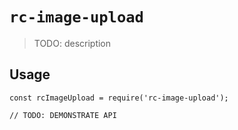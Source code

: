 # `rc-image-upload`

> TODO: description

## Usage

```
const rcImageUpload = require('rc-image-upload');

// TODO: DEMONSTRATE API
```

